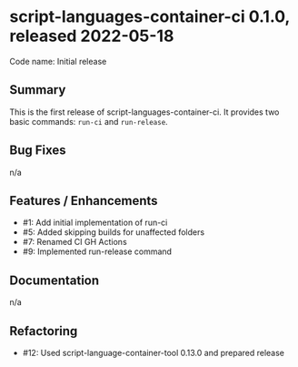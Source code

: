 # script-languages-container-ci 0.1.0, released 2022-05-18

Code name: Initial release

## Summary

This is the first release of script-languages-container-ci. It provides two basic commands: `run-ci` and `run-release`. 


## Bug Fixes

n/a

## Features / Enhancements

 - #1: Add initial implementation of run-ci
 - #5: Added skipping builds for unaffected folders
 - #7: Renamed CI GH Actions
 - #9: Implemented run-release command

## Documentation

n/a

## Refactoring

 - #12: Used script-language-container-tool 0.13.0 and prepared release

